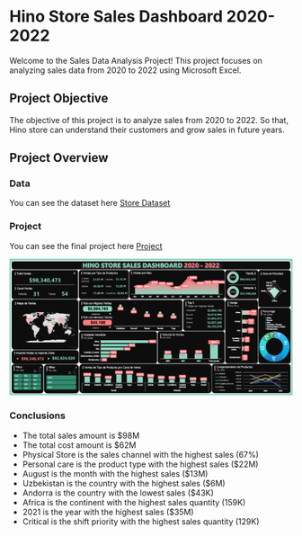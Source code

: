 # Hino Store Sales Dashboard 2020-2022

Welcome to the Sales Data Analysis Project! This project focuses on analyzing sales data from 2020 to 2022 using Microsoft Excel.

## Project Objective

The objective of this project is to analyze sales from 2020 to 2022. So that, Hino store can understand their customers and grow sales in future years.

## Project Overview

### Data

You can see the dataset here [Store Dataset](./dataset.csv)

### Project

You can see the final project here [Project](./dashboard.xlsx)

![Dashboard](./1.png)

### Conclusions

- The total sales amount is $98M
- The total cost amount is $62M
- Physical Store is the sales channel with the highest sales (67%)
- Personal care is the product type with the highest sales ($22M)
- August is the month with the highest sales ($13M)
- Uzbekistan is the country with the highest sales ($6M)
- Andorra is the country with the lowest sales ($43K)
- Africa is the continent with the highest sales quantity (159K)
- 2021 is the year with the highest sales ($35M)
- Critical is the shift priority with the highest sales quantity (129K)
